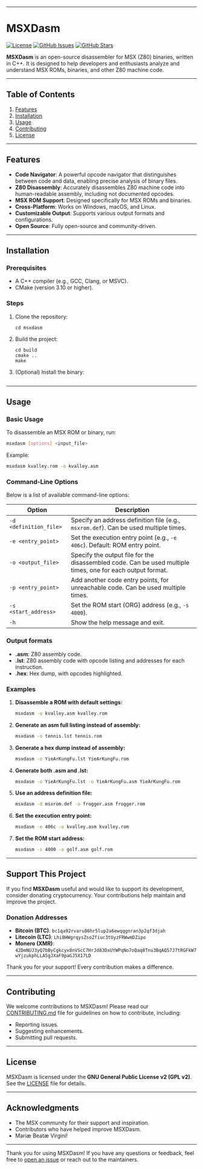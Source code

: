 
---

# MSXDasm

[![License](https://img.shields.io/badge/license-GPL%20v2-blue.svg)](LICENSE)
[![GitHub Issues](https://img.shields.io/github/issues/eduardoaguiar-oss/msxdasm)](https://github.com/eduardoaguiar-oss/msxdasm/issues)
[![GitHub Stars](https://img.shields.io/github/stars/eduardoaguiar-oss/msxdasm)](https://github.com/eduardoaguiar-oss/msxdasm/stargazers)

**MSXDasm** is an open-source disassembler for MSX (Z80) binaries, written in C++. It is designed to help developers and enthusiasts analyze and understand MSX ROMs, binaries, and other Z80 machine code.

---

## Table of Contents
1. [Features](#features)
2. [Installation](#installation)
3. [Usage](#usage)
4. [Contributing](#contributing)
5. [License](#license)

---

## Features
- **Code Navigator**: A powerful opcode navigator that distinguishes between code and data, enabling precise analysis of binary files.
- **Z80 Disassembly**: Accurately disassembles Z80 machine code into human-readable assembly, including not documented opcodes.
- **MSX ROM Support**: Designed specifically for MSX ROMs and binaries.
- **Cross-Platform**: Works on Windows, macOS, and Linux.
- **Customizable Output**: Supports various output formats and configurations.
- **Open Source**: Fully open-source and community-driven.

---

## Installation

### Prerequisites
- A C++ compiler (e.g., GCC, Clang, or MSVC).
- CMake (version 3.10 or higher).

### Steps
1. Clone the repository:

   ```git clone https://github.com/eduardoaguiar-oss/msxdasm.git
   cd msxdasm
   ```

2. Build the project:

   ```mkdir build
   cd build
   cmake ..
   make
   ```

3. (Optional) Install the binary:

   ```sudo make install
   ```

---

## Usage

### Basic Usage
To disassemble an MSX ROM or binary, run:

```bash
msxdasm [options] <input_file>
```

Example:

```bash
msxdasm kvalley.rom -o kvalley.asm
```

### Command-Line Options
Below is a list of available command-line options:

| Option                  | Description                                                                 |
|-------------------------|-----------------------------------------------------------------------------|
| `-d <definition_file>`  | Specify an address definition file (e.g., `msxrom.def`). Can be used multiple times.   |
| `-e <entry_point>`      | Set the execution entry point (e.g., `-e 406c`). Default: ROM entry point.  |
| `-o <output_file>`      | Specify the output file for the disassembled code. Can be used multiple times, one for each output format.  |
| `-p <entry_point>`      | Add another code entry points, for unreachable code. Can be used multiple times.  |
| `-s <start_address>`    | Set the ROM start (ORG) address (e.g., `-s 4000`).                        |
| `-h`                    | Show the help message and exit.                                             |

### Output formats

- **.asm**: Z80 assembly code.
- **.lst**: Z80 assembly code with opcode listing and addresses for each instruction.
- **.hex**: Hex dump, with opcodes highlighted.

### Examples

1. **Disassemble a ROM with default settings:**

   ```bash
   msxdasm -o kvalley.asm kvalley.rom
   ```

2. **Generate an asm full listing instead of assembly:**

   ```bash
   msxdasm -o tennis.lst tennis.rom
   ```

3. **Generate a hex dump instead of assembly:**

   ```bash
   msxdasm -o YieArKungFu.lst YieArKungFu.rom
   ```

4. **Generate both .asm and .lst:**

   ```bash
   msxdasm -o YieArKungFu.lst -o YieArKungFu.asm YieArKungFu.rom
   ```

5. **Use an address definition file:**

   ```bash
   msxdasm -d msxrom.def -o frogger.asm frogger.rom
   ```

6. **Set the execution entry point:**

   ```bash
   msxdasm -e 406c -o kvalley.asm kvalley.rom
   ```

7. **Set the ROM start address:**

   ```bash
   msxdasm -s 4000 -o golf.asm golf.rom
   ```

---

## Support This Project
If you find **MSXDasm** useful and would like to support its development, consider donating cryptocurrency. Your contributions help maintain and improve the project.

### Donation Addresses
- **Bitcoin (BTC)**: `bc1qa92rvaru86hr5lup2a6ewqqgnran3p2qf3djah`
- **Litecoin (LTC)**: `LhiBHWgrqysZsoZfiuc3tUyzFRWwmDZipo`
- **Monero (XMR)**: `42DmNUJ3yQ7bByCgkcyx8nVScC7HrJd83DxUYWPqNo7oQaq8Tnu3BqAQ57J7tRGFkW7wYjzukphLLA5gJXaF9paGJ5X17LD`

Thank you for your support! Every contribution makes a difference.

---

## Contributing
We welcome contributions to MSXDasm! Please read our [CONTRIBUTING.md](CONTRIBUTING.md) file for guidelines on how to contribute, including:

- Reporting issues.
- Suggesting enhancements.
- Submitting pull requests.

---

## License
MSXDasm is licensed under the **GNU General Public License v2 (GPL v2)**. See the [LICENSE](LICENSE) file for details.

---

## Acknowledgments
- The MSX community for their support and inspiration.
- Contributors who have helped improve MSXDasm.
- Mariæ Beatæ Virgini!

---

Thank you for using MSXDasm! If you have any questions or feedback, feel free to [open an issue](https://github.com/eduardoaguiar-oss/msxdasm/issues) or reach out to the maintainers.

